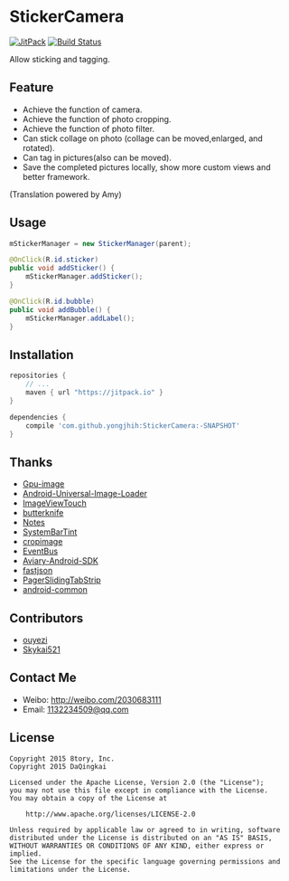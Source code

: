 # StickerCamera

[![JitPack](https://img.shields.io/github/tag/yongjhih/StickerCamera.svg?label=JitPack)](https://jitpack.io/#yongjhih/StickerCamera)
[![Build Status](https://travis-ci.org/yongjhih/StickerCamera.svg)](https://travis-ci.org/yongjhih/StickerCamera)

Allow sticking and tagging.

## Feature

* Achieve the function of camera.
* Achieve the function of photo cropping.
* Achieve the function of photo filter.
* Can stick collage on photo (collage can be moved,enlarged, and rotated).
* Can tag in pictures(also can be moved).
* Save the completed pictures locally, show more custom views and better framework.

 (Translation powered by Amy)

## Usage

```java
mStickerManager = new StickerManager(parent);

@OnClick(R.id.sticker)
public void addSticker() {
    mStickerManager.addSticker();
}

@OnClick(R.id.bubble)
public void addBubble() {
    mStickerManager.addLabel();
}
```

## Installation

```gradle
repositories {
    // ...
    maven { url "https://jitpack.io" }
}

dependencies {
    compile 'com.github.yongjhih:StickerCamera:-SNAPSHOT'
}
```

## Thanks

- [Gpu-image](https://github.com/CyberAgent/android-gpuimage)
- [Android-Universal-Image-Loader](https://github.com/nostra13/Android-Universal-Image-Loader)
- [ImageViewTouch](https://github.com/ojas-webonise/ImageViewTouch)
- [butterknife](https://github.com/JakeWharton/butterknife)
- [Notes](https://github.com/lguipeng/Notes)
- [SystemBarTint](https://github.com/jgilfelt/SystemBarTint)
- [cropimage](https://github.com/biokys/cropimage)
- [EventBus](https://github.com/greenrobot/EventBus)
- [Aviary-Android-SDK](https://github.com/kitek/Aviary-Android-SDK)
- [fastjson](https://github.com/alibaba/fastjson)
- [PagerSlidingTabStrip](https://github.com/astuetz/PagerSlidingTabStrip)
- [android-common](https://github.com/Trinea/android-common)

## Contributors

- [ouyezi](https://github.com/ouyezi)
- [Skykai521](https://github.com/Skykai521)

## Contact Me

- Weibo: http://weibo.com/2030683111
- Email: 1132234509@qq.com

## License
```
Copyright 2015 8tory, Inc.
Copyright 2015 DaQingkai

Licensed under the Apache License, Version 2.0 (the "License");
you may not use this file except in compliance with the License.
You may obtain a copy of the License at

    http://www.apache.org/licenses/LICENSE-2.0

Unless required by applicable law or agreed to in writing, software
distributed under the License is distributed on an "AS IS" BASIS,
WITHOUT WARRANTIES OR CONDITIONS OF ANY KIND, either express or implied.
See the License for the specific language governing permissions and
limitations under the License.
```

